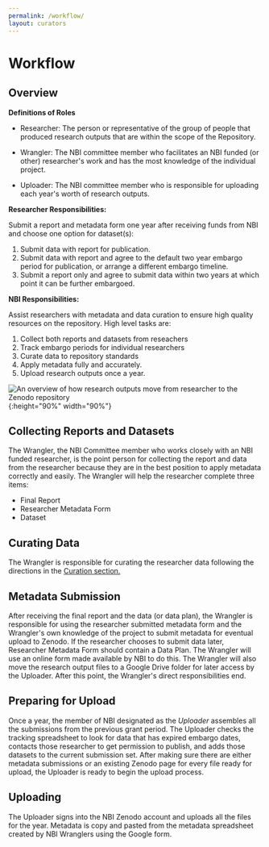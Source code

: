 ```yaml
---
permalink: /workflow/
layout: curators
---
```


# Workflow

## Overview

**Definitions of Roles**

- Researcher: The person or representative of the group of people that produced research outputs that are within the scope of the Repository.

- Wrangler: The NBI committee member who facilitates an NBI funded (or other) researcher's work and has the most knowledge of the individual project.

- Uploader: The NBI committee member who is responsible for uploading each year's worth of research outputs.

**Researcher Responsibilities:**

Submit a report and metadata form one year after receiving funds from NBI and choose one option for dataset(s):
1. Submit data with report for publication.
2. Submit data with report and agree to the default two year embargo period for publication, or arrange a different embargo timeline.
3. Submit a report only and agree to submit data within two years at which point it can be further embargoed.

**NBI Responsibilities:**

Assist researchers with metadata and data curation to ensure high quality resources on the repository.  High level tasks are:
1. Collect both reports and datasets from reseachers
2. Track embargo periods for individual researchers
3. Curate data to repository standards
4. Apply metadata fully and accurately.
5. Upload research outputs once a year.


![An overview of how research outputs move from researcher to the Zenodo repository](https://raw.githubusercontent.com/nantucketbiodiversity/NBIdigitalrepo/master/docs/assets/images/workflow.jpeg "Workflow diagram"){:height="90%" width="90%"}

## Collecting Reports and Datasets

The Wrangler, the NBI Committee member who works closely with an NBI funded researcher, is the point person for collecting the report and data from the researcher because they are in the best position to apply metadata correctly and easily.  The Wrangler will help the researcher complete three items:

- Final Report
- Researcher Metadata Form
- Dataset

## Curating Data

The Wrangler is responsible for curating the researcher data following the directions in the [Curation section.](https://nantucketbiodiversity.github.io/NBIdigitalrepo/curation/)


## Metadata Submission

After receiving the final report and the data (or data plan), the Wrangler is responsible for using the researcher submitted metadata form and the Wrangler's own knowledge of the project to submit metadata for eventual upload to Zenodo.  If the researcher chooses to submit data later, Researcher Metadata Form should contain a Data Plan. The Wrangler will use an online form made available by NBI to do this.  The Wrangler will also move the research output files to a Google Drive folder for later access by the Uploader.  After this point, the Wrangler's direct responsibilities end.

## Preparing for Upload

Once a year, the member of NBI designated as the *Uploader* assembles all the submissions from the previous grant period.  The Uploader checks the tracking spreadsheet to look for data that has expired embargo dates, contacts those researcher to get permission to publish, and adds those datasets to the current submission set.  After making sure there are either metadata submissions or an existing Zenodo page for every file ready for upload, the Uploader is ready to begin the upload process.

## Uploading

The Uploader signs into the NBI Zenodo account and uploads all the files for the year.  Metadata is copy and pasted from the metadata spreadsheet created by NBI Wranglers using the Google form.
